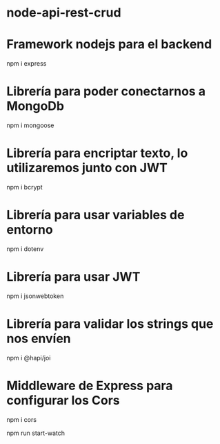 # node-api-rest-crud

# Framework nodejs para el backend
npm i express
# Librería para poder conectarnos a MongoDb
npm i mongoose
# Librería para encriptar texto, lo utilizaremos junto con JWT
npm i bcrypt
# Librería para usar variables de entorno
npm i dotenv
# Librería para usar JWT
npm i jsonwebtoken
# Librería para validar los strings que nos envíen
npm i @hapi/joi
# Middleware de Express para configurar los Cors
npm i cors


npm run start-watch